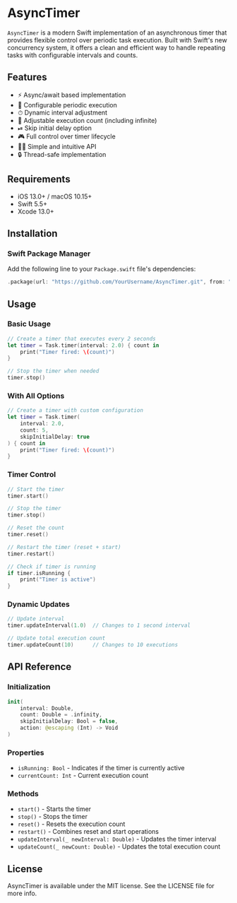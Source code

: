 # AsyncTimer

`AsyncTimer` is a modern Swift implementation of an asynchronous timer that provides flexible control over periodic task execution. Built with Swift's new concurrency system, it offers a clean and efficient way to handle repeating tasks with configurable intervals and counts.

## Features

- ⚡️ Async/await based implementation
- 🔄 Configurable periodic execution
- ⏱ Dynamic interval adjustment
- 🔢 Adjustable execution count (including infinite)
- ⏯ Skip initial delay option
- 🎮 Full control over timer lifecycle
- 🧑‍💻 Simple and intuitive API
- 🔒 Thread-safe implementation

## Requirements

- iOS 13.0+ / macOS 10.15+
- Swift 5.5+
- Xcode 13.0+

## Installation

### Swift Package Manager

Add the following line to your `Package.swift` file's dependencies:

```swift
.package(url: "https://github.com/YourUsername/AsyncTimer.git", from: "1.0.0")
```

## Usage

### Basic Usage

```swift
// Create a timer that executes every 2 seconds
let timer = Task.timer(interval: 2.0) { count in
    print("Timer fired: \(count)")
}

// Stop the timer when needed
timer.stop()
```

### With All Options

```swift
// Create a timer with custom configuration
let timer = Task.timer(
    interval: 2.0,
    count: 5,
    skipInitialDelay: true
) { count in
    print("Timer fired: \(count)")
}
```

### Timer Control

```swift
// Start the timer
timer.start()

// Stop the timer
timer.stop()

// Reset the count
timer.reset()

// Restart the timer (reset + start)
timer.restart()

// Check if timer is running
if timer.isRunning {
    print("Timer is active")
}
```

### Dynamic Updates

```swift
// Update interval
timer.updateInterval(1.0)  // Changes to 1 second interval

// Update total execution count
timer.updateCount(10)      // Changes to 10 executions
```


## API Reference

### Initialization

```swift
init(
    interval: Double,
    count: Double = .infinity,
    skipInitialDelay: Bool = false,
    action: @escaping (Int) -> Void
)
```

### Properties

- `isRunning: Bool` - Indicates if the timer is currently active
- `currentCount: Int` - Current execution count

### Methods

- `start()` - Starts the timer
- `stop()` - Stops the timer
- `reset()` - Resets the execution count
- `restart()` - Combines reset and start operations
- `updateInterval(_ newInterval: Double)` - Updates the timer interval
- `updateCount(_ newCount: Double)` - Updates the total execution count

## License

AsyncTimer is available under the MIT license. See the LICENSE file for more info.
